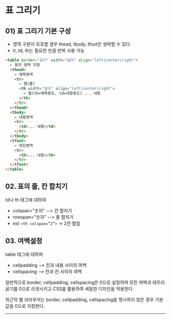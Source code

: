 # 표 그리기

## 01) 표 그리기 기본 구성

- 영역 구문이 모호할 경우 thead, tbody, tfoot은 생략할 수 있다.
- tr, td, th는 필요한 만큼 반복 사용 가능

```html
<table border="굵기" width="넓이" align="left|center|right">
  ← 표의 영역 지정
  <thead>
    ← 제목영역
    <tr>
      ← 행(줄)
      <th width="넓이" align="left|center|right">
        ← 열(th=제목용도, td=내용용도) ... 내용
      </th>
    </tr>
  </thead>
  <tbody>
    ← 내용영역
    <tr>
      <td>... 내용</td>
    </tr>
  </tbody>
  <tfoot>
    ← 하단영역
    <tr>
      <th>... 내용</th>
    </tr>
  </tfoot>
</table>
```

## 02. 표의 줄, 칸 합치기

td나 th 태그에 대하여

- colspan="숫자" --> 칸 합치기
- rowspan="숫자" --> 줄 합치기
- ex) `<th colspan=”2”>` → 2칸 합침

## 03. 여백설정

table 태그에 대하여

- cellpadding --> 칸과 내용 사이의 여백
- cellspacing --> 칸과 칸 사이의 여백

일반적으로 border, cellpadding, cellspacing은 0으로 설정하여 모든 여백과 테두리 굵기를 0으로 리셋시키고 CSS를 활용하여 세밀한 디자인을 적용한다.

최근의 웹 브라우저는 border, cellpadding, cellspacing을 명시하지 않은 경우 기본값을 0으로 지정한다.

---
